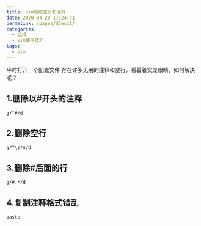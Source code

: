 ```yaml
---
title: vim删除空行和注释
date: 2020-04-20 17:24:41
permalink: /pages/d2ecc1/
categories:
  - 运维
  - vim使用技巧
tags:
  - vim
---
```

平时打开一个配置文件  存在许多无用的注释和空行，看着着实废眼睛，如何解决呢？
<!-- more -->

## 1.删除以#开头的注释
`g/^#/d`

## 2.删除空行
`g/^\s*$/d`

## 3.删除#后面的行
`g/#.*/d`

## 4.复制注释格式错乱
`paste`